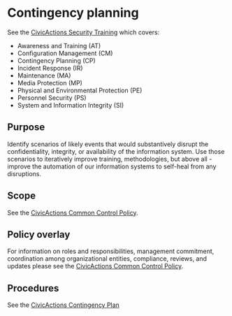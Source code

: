 # Contingency planning

See the [CivicActions Security Training](https://civicactions-handbook.readthedocs.io/en/latest/01-welcome-to-civicactions/training/security-training/) which covers:

* Awareness and Training (AT)
* Configuration Management (CM)
* Contingency Planning (CP)
* Incident Response (IR)
* Maintenance (MA)
* Media Protection (MP)
* Physical and Environmental Protection (PE)
* Personnel Security (PS)
* System and Information Integrity (SI)

## Purpose

Identify scenarios of likely events that would substantively disrupt the confidentiality, integrity, or availability of the information system. Use those scenarios to iteratively improve training, methodologies, but above all - improve the automation of our information systems to self-heal from any disruptions.

## Scope

See the [CivicActions Common Control Policy](CivicActions-Common-Control-Policy.md).

## Policy overlay

For information on roles and responsibilities, management commitment, coordination among
organizational entities, compliance, reviews, and updates please see the
[CivicActions Common Control Policy](CivicActions-Common-Control-Policy.md).

## Procedures

See the [CivicActions Contingency Plan](https://civicactions-handbook.readthedocs.io/en/latest/09-security/contingency-plan/)
